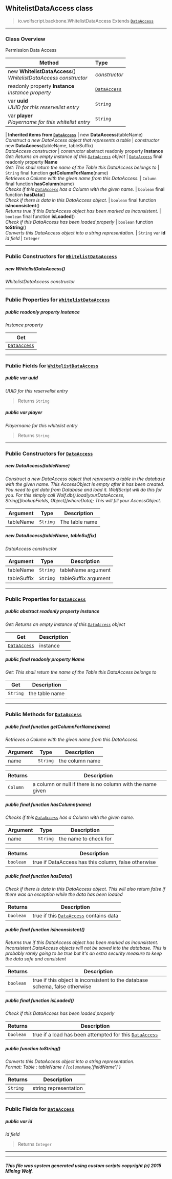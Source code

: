## WhitelistDataAccess __class__

>io.wolfscript.backbone.WhitelistDataAccess
>Extends [`DataAccess`](../database/DataAccess.md)

---

### Class Overview

Permission Data Access

Method | Type   
--- | :--- 
new __WhitelistDataAccess__() <br> _WhitelistDataAccess constructor_ | _constructor_
 readonly property __Instance__ <br> _Instance property_ | [`DataAccess`](../database/DataAccess.md)
 var __uuid__ <br> _UUID for this reservelist entry_ | `String`
 var __player__ <br> _Playername for this whitelist entry_ | `String`
 |
__Inherited items from [`DataAccess`](../database/DataAccess.md)__ |
new __DataAccess__(tableName) <br> _Construct a new DataAccess object that represents a table_ | _constructor_
new __DataAccess__(tableName, tableSuffix) <br> _DataAccess constructor_ | _constructor_
abstract readonly property __Instance__ <br> _Get: Returns an empty instance of this [`DataAccess`](../database/DataAccess.md) object_ | [`DataAccess`](../database/DataAccess.md)
final readonly property __Name__ <br> _Get: This shall return the name of the Table this DataAccess belongs to_ | `String`
final function __getColumnForName__(name) <br> _Retrieves a Column with the given name from this DataAccess._ | `Column`
final function __hasColumn__(name) <br> _Checks if this [`DataAccess`](../database/DataAccess.md) has a Column with the given name._ | `boolean`
final function __hasData__() <br> _Check if there is data in this DataAccess object._ | `boolean`
final function __isInconsistent__() <br> _Returns true if this DataAccess object has been marked as inconsistent._ | `boolean`
final function __isLoaded__() <br> _Check if this DataAccess has been loaded properly_ | `boolean`
 function __toString__() <br> _Converts this DataAccess object into a string representation._ | `String`
 var __id__ <br> _id field_ | `Integer`





---

### Public Constructors for [`WhitelistDataAccess`](WhitelistDataAccess.md)

##### <a id='whitelistdataaccess'></a>new __WhitelistDataAccess__() 

_WhitelistDataAccess constructor_


---

### Public Properties for [`WhitelistDataAccess`](WhitelistDataAccess.md)

##### <a id='instance'></a>public  readonly property __Instance__

_Instance property_

Get | 
--- | 
[`DataAccess`](../database/DataAccess.md) |



---

### Public Fields for [`WhitelistDataAccess`](WhitelistDataAccess.md)

##### <a id='uuid'></a>public  var __uuid__

_UUID for this reservelist entry_

>Returns
>  `String`

##### <a id='player'></a>public  var __player__

_Playername for this whitelist entry_

>Returns
>  `String`

---
### Public Constructors for [`DataAccess`](../database/DataAccess.md)

##### <a id='dataaccess'></a>new __DataAccess__(tableName) 

_Construct a new DataAccess object that represents a table in the database with the given name. This AccessObject is empty after it has been created. You need to get data from Database and load it. WolfScript will do this for you. For this simply call Wolf.db().load(yourDataAccess, String[]lookupFields, Object[]whereData); This will fill your AccessObject._

Argument | Type | Description  
--- | --- | --- 
tableName | `String` | The table name

##### <a id='dataaccess'></a>new __DataAccess__(tableName, tableSuffix) 

_DataAccess constructor_

Argument | Type | Description  
--- | --- | --- 
tableName | `String` | tableName argument
tableSuffix | `String` | tableSuffix argument

---

### Public Properties for [`DataAccess`](../database/DataAccess.md)

##### <a id='instance'></a>public abstract readonly property __Instance__

_Get: Returns an empty instance of this [`DataAccess`](../database/DataAccess.md) object_

Get | Description
--- | --- 
[`DataAccess`](../database/DataAccess.md) | instance



##### <a id='name'></a>public final readonly property __Name__

_Get: This shall return the name of the Table this DataAccess belongs to_

Get | Description
--- | --- 
`String` | the table name



---

### Public Methods for [`DataAccess`](../database/DataAccess.md)

##### <a id='getcolumnforname'></a>public final function __getColumnForName__(name)

_Retrieves a Column with the given name from this DataAccess._

Argument | Type | Description  
--- | --- | --- 
name | `String` | the column name

Returns | Description
--- | --- 
`Column` | a column or null if there is no column with the name given


##### <a id='hascolumn'></a>public final function __hasColumn__(name)

_Checks if this [`DataAccess`](../database/DataAccess.md) has a Column with the given name._

Argument | Type | Description  
--- | --- | --- 
name | `String` | the name to check for

Returns | Description
--- | --- 
`boolean` | true if DataAccess has this column, false otherwise


##### <a id='hasdata'></a>public final function __hasData__()

_Check if there is data in this DataAccess object. This will also return false if there was an exception while the data has been loaded_

Returns | Description
--- | --- 
`boolean` | true if this [`DataAccess`](../database/DataAccess.md) contains data


##### <a id='isinconsistent'></a>public final function __isInconsistent__()

_Returns true if this DataAccess object has been marked as inconsistent. Inconsistent DataAccess objects will not be saved into the database. This is probably rarely going to be true but it's an extra security measure to keep the data safe and consistent_

Returns | Description
--- | --- 
`boolean` | true if this object is inconsistent to the database schema, false otherwise


##### <a id='isloaded'></a>public final function __isLoaded__()

_Check if this DataAccess has been loaded properly_

Returns | Description
--- | --- 
`boolean` | true if a load has been attempted for this [`DataAccess`](../database/DataAccess.md)


##### <a id='tostring'></a>public  function __toString__()

_Converts this DataAccess object into a string representation.<br> Format: Table : tableName { [`columnName`,'fieldName'] }_

Returns | Description
--- | --- 
`String` | string representation


---

### Public Fields for [`DataAccess`](../database/DataAccess.md)

##### <a id='id'></a>public  var __id__

_id field_

>Returns
>  `Integer`

---


---


##### This file was system generated using custom scripts copyright (c) 2015 Mining Wolf.
	

